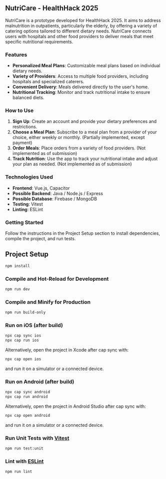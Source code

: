 ## NutriCare - HealthHack 2025

NutriCare is a prototype developed for HealthHack 2025. It aims to address malnutrition in outpatients, particularly the elderly, by offering a variety of catering options tailored to different dietary needs. NutriCare connects users with hospitals and other food providers to deliver meals that meet specific nutritional requirements.

### Features

- **Personalized Meal Plans**: Customizable meal plans based on individual dietary needs.
- **Variety of Providers**: Access to multiple food providers, including hospitals and specialized caterers.
- **Convenient Delivery**: Meals delivered directly to the user's home.
- **Nutritional Tracking**: Monitor and track nutritional intake to ensure balanced diets.

### How to Use

1. **Sign Up**: Create an account and provide your dietary preferences and restrictions.
2. **Choose a Meal Plan**: Subscribe to a meal plan from a provider of your choice, either weekly or monthly. (Partially implemented, except payment)
3. **Order Meals**: Place orders from a variety of food providers. (Not implemented as of submission)
4. **Track Nutrition**: Use the app to track your nutritional intake and adjust your plan as needed. (Not implemented as of submission)

### Technologies Used

- **Frontend**: Vue.js, Capacitor
- **Possible Backend**: Java / Node.js / Express
- **Possible Database**: Firebase / MongoDB
- **Testing**: Vitest
- **Linting**: ESLint

### Getting Started

Follow the instructions in the Project Setup section to install dependencies, compile the project, and run tests.

## Project Setup

```sh
npm install
```

### Compile and Hot-Reload for Development

```sh
npm run dev
```

### Compile and Minify for Production

```sh
npm run build-only
```

### Run on iOS (after build)

```sh
npx cap sync ios
npx cap run ios
```

Alternatively, open the project in Xcode after cap sync with:

```sh
npx cap open ios
```

and run it on a simulator or a connected device.

### Run on Android (after build)

```sh
npx cap sync android
npx cap run android
```

Alternatively, open the project in Android Studio after cap sync with:

```sh
npx cap open android
```

and run it on a simulator or a connected device.

### Run Unit Tests with [Vitest](https://vitest.dev/)

```sh
npm run test:unit
```

### Lint with [ESLint](https://eslint.org/)

```sh
npm run lint
```
